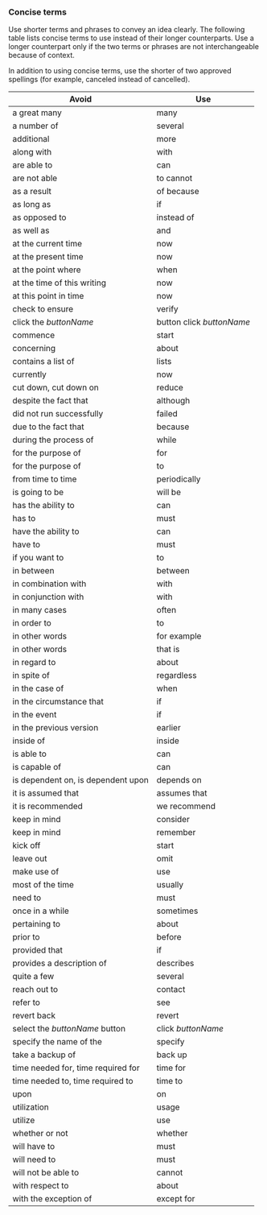 ### Concise terms 
Use shorter terms and phrases to convey an idea clearly. The following table lists concise terms to use instead of their longer counterparts. Use a longer counterpart only if the two terms or phrases are not interchangeable because of context.

In addition to using concise terms, use the shorter of two approved spellings (for example, canceled instead of cancelled).

| Avoid | Use |
| - | - |
|a great many | many
|a number of | several
|additional | more
|along with | with
|are able to | can
|are not able |to cannot 
|as a result | of because
|as long as | if
|as opposed to | instead of
|as well as | and
|at the current time | now
|at the present time | now
|at the point where | when
|at the time of this writing | now
|at this point in time | now
|check to ensure | verify 
|click the  _buttonName_ | button click  _buttonName_
|commence | start
|concerning | about
| contains a list of| lists
| currently| now
| cut down, cut down on| reduce
| despite the fact that| although
| did not run successfully| failed
| due to the fact that| because
| during the process of| while
| for the purpose of| for
| for the purpose of| to
| from time to time| periodically
| is going to be| will be
| has the ability to| can
| has to| must
| have the ability to| can
| have to| must
| if you want to| to
| in between | between
| in combination with| with
| in conjunction with| with
| in many cases| often
| in order to | to
| in other words| for example
| in other words| that is
| in regard to| about
| in spite of| regardless
| in the case of| when
| in the circumstance that| if
| in the event| if
| in the previous version| earlier
| inside of| inside
| is able to| can
| is capable of| can
| is dependent on, is dependent upon| depends on
| it is assumed that| assumes that
| it is recommended| we recommend
| keep in mind| consider
| keep in mind| remember
| kick off| start
| leave out| omit
| make use of| use
| most of the time| usually
| need to| must
| once in a while| sometimes
| pertaining to| about
| prior to| before
| provided that| if
| provides a description of| describes
| quite a few| several
| reach out to| contact
| refer to| see
| revert back| revert
| select the  _buttonName_  button| click  _buttonName_
| specify the name of the| specify
| take a backup of| back up
| time needed for, time required for| time for
| time needed to, time required to| time to
| upon| on
| utilization| usage
| utilize| use
| whether or not| whether
| will have to| must
| will need to| must
| will not be able to| cannot
| with respect to| about
| with the exception of| except for
